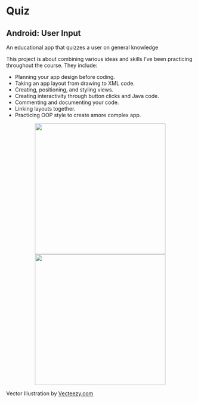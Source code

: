 # Quiz

## Android: User Input
An educational app that quizzes a user on general knowledge

This project is about combining various ideas and skills I’ve been practicing throughout the course. They include:

- Planning your app design before coding.
- Taking an app layout from drawing to XML code.
- Creating, positioning, and styling views.
- Creating interactivity through button clicks and Java code.
- Commenting and documenting your code.
- Linking layouts together.
- Practicing OOP style to create amore complex app.


<p align="center">
  <img src="https://c1.staticflickr.com/5/4599/39161199771_6f55aa8b56_b.jpg" width="350"/>
  <img src="https://c1.staticflickr.com/5/4725/24300004787_828bc567cb_b.jpg" width="350"/>
</p>

Vector Illustration by <a href="https://www.vecteezy.com">Vecteezy.com</a>
